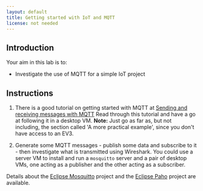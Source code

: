 ```yaml
---
layout: default
title: Getting started with IoT and MQTT
license: not needed
---
```


## Introduction

Your aim in this lab is to:

* Investigate the use of MQTT for a simple IoT project

## Instructions

1. There is a good tutorial on getting started with MQTT at [Sending and
   receiving messages with
   MQTT](http://www.ev3dev.org/docs/tutorials/sending-and-receiving-messages-with-mqtt/)
   Read through this tutorial and have a go at following it in a desktop VM.
   **Note:** Just go as far as, but not including, the section called
   'A more practical example', since you don't have access to an EV3.

1. Generate some MQTT messages - publish some data and subscribe to it - then
   investigate what is transmitted using Wireshark. You could use a
   server VM to install and run a `mosquitto` server and a pair of desktop
   VMs, one acting as a publisher and the other acting as a subscriber.

Details about the [Eclipse
Mosquitto](https://projects.eclipse.org/projects/technology.mosquitto) project
and the [Eclipse Paho](https://eclipse.org/paho/) project are available.
